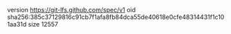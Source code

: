 version https://git-lfs.github.com/spec/v1
oid sha256:385c37129816c91cb7f1afa8fb84dca55de40618e0cfe48314431f1c101aa31d
size 12557
